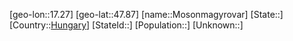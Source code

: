 ﻿---
location: [47.87,17.27]
type: City
tags:
- geo/City


SpocWebEntityId: 32608
isDeleted: false
confidential: public

---
[geo-lon::17.27]
[geo-lat::47.87]
[name::Mosonmagyrovar]
[State::]
[Country::[Hungary](geo/Continent/Europe/Hungary.md)]
[StateId::]
[Population::]
[Unknown::]


